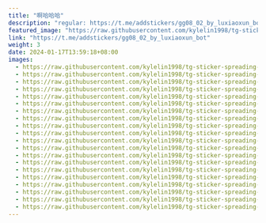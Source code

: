 ```yaml
---
title: "啊哈哈哈"
description: "regular: https://t.me/addstickers/gg08_02_by_luxiaoxun_bot"
featured_image: "https://raw.githubusercontent.com/kylelin1998/tg-sticker-spreading-worldwide-images/main/img/11cfcf9e-7193-4e70-9b3a-f70d45260b36.jpg"
link: "https://t.me/addstickers/gg08_02_by_luxiaoxun_bot"
weight: 3
date: 2024-01-17T13:59:18+08:00
images:
  - https://raw.githubusercontent.com/kylelin1998/tg-sticker-spreading-worldwide-images/main/img/11cfcf9e-7193-4e70-9b3a-f70d45260b36.jpg
  - https://raw.githubusercontent.com/kylelin1998/tg-sticker-spreading-worldwide-images/main/img/284c10ad-1f1e-4b11-a1f0-d94d00a3e775.jpg
  - https://raw.githubusercontent.com/kylelin1998/tg-sticker-spreading-worldwide-images/main/img/ad78b545-b02e-45ca-9ac2-90f60ca933c0.jpg
  - https://raw.githubusercontent.com/kylelin1998/tg-sticker-spreading-worldwide-images/main/img/3728a658-463c-4f20-a54b-0180eba917ee.jpg
  - https://raw.githubusercontent.com/kylelin1998/tg-sticker-spreading-worldwide-images/main/img/ec7c13e3-1a0c-4246-acb4-7f664dfed633.jpg
  - https://raw.githubusercontent.com/kylelin1998/tg-sticker-spreading-worldwide-images/main/img/3f6f1276-2faf-4ffe-81dd-5f1dfee31a59.jpg
  - https://raw.githubusercontent.com/kylelin1998/tg-sticker-spreading-worldwide-images/main/img/33e3b918-c251-462c-959f-4dd9b8a51049.jpg
  - https://raw.githubusercontent.com/kylelin1998/tg-sticker-spreading-worldwide-images/main/img/86acb059-a688-44fe-ab09-26af02348008.jpg
  - https://raw.githubusercontent.com/kylelin1998/tg-sticker-spreading-worldwide-images/main/img/65e51bf7-ea74-4406-9580-92b2806cb1fe.jpg
  - https://raw.githubusercontent.com/kylelin1998/tg-sticker-spreading-worldwide-images/main/img/89c96901-18b6-46ec-84e6-ee9fe14833f7.jpg
  - https://raw.githubusercontent.com/kylelin1998/tg-sticker-spreading-worldwide-images/main/img/03518c94-47df-4e99-addc-38f8ced83138.jpg
  - https://raw.githubusercontent.com/kylelin1998/tg-sticker-spreading-worldwide-images/main/img/06896728-acbe-424a-9b19-a9ffe9ca6eff.jpg
  - https://raw.githubusercontent.com/kylelin1998/tg-sticker-spreading-worldwide-images/main/img/48860af4-bcf5-4dfc-8748-408fc0da8186.jpg
  - https://raw.githubusercontent.com/kylelin1998/tg-sticker-spreading-worldwide-images/main/img/03beee74-61e0-4867-98f6-7c6577c3ff5b.jpg
  - https://raw.githubusercontent.com/kylelin1998/tg-sticker-spreading-worldwide-images/main/img/eb5420ae-86b1-473f-8653-dee1e1a6beeb.jpg
  - https://raw.githubusercontent.com/kylelin1998/tg-sticker-spreading-worldwide-images/main/img/7ce69642-fb6c-4dcf-8e1f-7bf525813da8.jpg
  - https://raw.githubusercontent.com/kylelin1998/tg-sticker-spreading-worldwide-images/main/img/c8970224-6ebb-47d3-b786-7e71be0eb4cf.jpg
  - https://raw.githubusercontent.com/kylelin1998/tg-sticker-spreading-worldwide-images/main/img/de7bfa72-acf8-42c0-a4fc-b4b46f671a1c.jpg
  - https://raw.githubusercontent.com/kylelin1998/tg-sticker-spreading-worldwide-images/main/img/fe2751dc-1199-46f5-b133-f3d0cdce8edd.jpg
  - https://raw.githubusercontent.com/kylelin1998/tg-sticker-spreading-worldwide-images/main/img/2283eca7-6cba-4370-9eab-0cb597e6f16d.jpg
---
```

